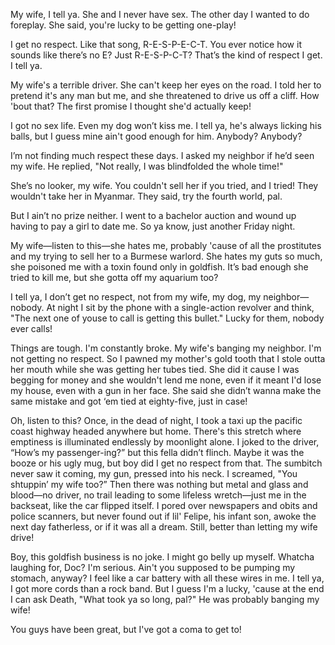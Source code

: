 
My wife, I tell ya. She and I never have sex. The other day I wanted to do foreplay. She said, you're lucky to be getting one-play!

I get no respect. Like that song, R-E-S-P-E-C-T. You ever notice how it sounds like there’s no E? Just R-E-S-P-C-T? That’s the kind of respect I get. I tell ya.

My wife's a terrible driver. She can't keep her eyes on the road. I told her to pretend it's any man but me, and she threatened to drive us off a cliff. How 'bout that? The first promise I thought she'd actually keep!

I got no sex life. Even my dog won’t kiss me. I tell ya, he's always licking his balls, but I guess mine ain't good enough for him. Anybody? Anybody?

I’m not finding much respect these days. I asked my neighbor if he’d seen my wife. He replied, "Not really, I was blindfolded the whole time!" 

She’s no looker, my wife. You couldn't sell her if you tried, and I tried! They wouldn't take her in Myanmar. They said, try the fourth world, pal. 

But I ain’t no prize neither. I went to a bachelor auction and wound up having to pay a girl to date me. So ya know, just another Friday night. 

My wife—listen to this—she hates me, probably 'cause of all the prostitutes and my trying to sell her to a Burmese warlord. She hates my guts so much, she poisoned me with a toxin found only in goldfish. It’s bad enough she tried to kill me, but she gotta off my aquarium too? 

I tell ya, I don’t get no respect, not from my wife, my dog, my neighbor—nobody. At night I sit by the phone with a single-action revolver and think, "The next one of youse to call is getting this bullet." Lucky for them, nobody ever calls!

Things are tough. I'm constantly broke. My wife's banging my neighbor. I'm not getting no respect. So I pawned my mother's gold tooth that I stole outta her mouth while she was getting her tubes tied. She did it cause I was begging for money and she wouldn't lend me none, even if it meant I'd lose my house, even with a gun in her face. She said she didn’t wanna make the same mistake and got ‘em tied at eighty-five, just in case!

Oh, listen to this? Once, in the dead of night, I took a taxi up the pacific coast highway headed anywhere but home. There's this stretch where emptiness is illuminated endlessly by moonlight alone. I joked to the driver, “How’s my passenger-ing?” but this fella didn’t flinch. Maybe it was the booze or his ugly mug, but boy did I get no respect from that. The sumbitch never saw it coming, my gun, pressed into his neck. I screamed, "You shtuppin’ my wife too?” Then there was nothing but metal and glass and blood—no driver, no trail leading to some lifeless wretch—just me in the backseat, like the car flipped itself. I pored over newspapers and obits and police scanners, but never found out if lil' Felipe, his infant son, awoke the next day fatherless, or if it was all a dream. Still, better than letting my wife drive!

Boy, this goldfish business is no joke. I might go belly up myself. Whatcha laughing for, Doc? I'm serious. Ain't you supposed to be pumping my stomach, anyway? I feel like a car battery with all these wires in me. I tell ya, I got more cords than a rock band. But I guess I'm a lucky, 'cause at the end I can ask Death, "What took ya so long, pal?" He was probably banging my wife! 

You guys have been great, but I've got a coma to get to!